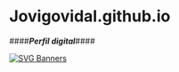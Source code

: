 # Jovigovidal.github.io
####___Perfil digital___####

[![SVG Banners](https://svg-banners.vercel.app/api?type=luminance&text1=BIENVENIDOS%20&width=800&height=400)](https://www.linkedin.com/in/josevidalg)
